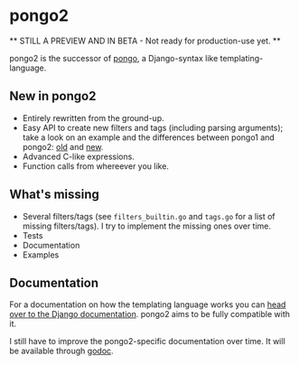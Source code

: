 pongo2
======

** STILL A PREVIEW AND IN BETA - Not ready for production-use yet. **

pongo2 is the successor of [pongo](https://github.com/flosch/pongo), a Django-syntax like templating-language.

New in pongo2
-------------

 * Entirely rewritten from the ground-up.
 * Easy API to create new filters and tags (including parsing arguments); take a look on an example and the differences between pongo1 and pongo2: [old](https://github.com/flosch/pongo/blob/master/filters.go#L65) and [new](https://github.com/flosch/pongo2/blob/master/filters_builtin.go#L72).
 * Advanced C-like expressions.
 * Function calls from whereever you like.

What's missing
--------------

 * Several filters/tags (see `filters_builtin.go` and `tags.go` for a list of missing filters/tags). I try to implement the missing ones over time.
 * Tests
 * Documentation
 * Examples

Documentation
-------------

For a documentation on how the templating language works you can [head over to the Django documentation](https://docs.djangoproject.com/en/dev/topics/templates/). pongo2 aims to be fully compatible with it.

I still have to improve the pongo2-specific documentation over time. It will be available through [godoc](https://godoc.org/github.com/flosch/pongo2).